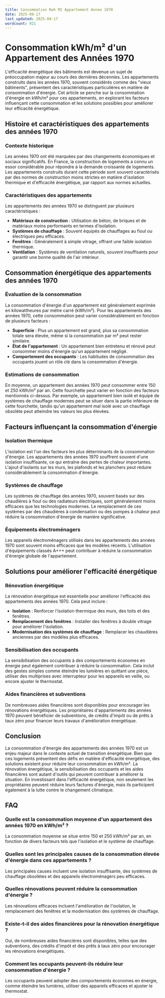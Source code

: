 ```yaml
---
title: Consommation Kwh M2 Appartement Annee 1970
date: 2025-09-17
last_updated: 2025-09-17
wordcount: 921
---
```


# Consommation kWh/m² d'un Appartement des Années 1970

L'efficacité énergétique des bâtiments est devenue un sujet de préoccupation majeur au cours des dernières décennies. Les appartements construits dans les années 1970, souvent considérés comme des "vieux bâtiments", présentent des caractéristiques particulières en matière de consommation d'énergie. Cet article se penche sur la consommation d'énergie en kWh/m² pour ces appartements, en explorant les facteurs influençant cette consommation et les solutions possibles pour améliorer leur efficacité énergétique.

## Histoire et caractéristiques des appartements des années 1970

### Contexte historique

Les années 1970 ont été marquées par des changements économiques et sociaux significatifs. En France, la construction de logements a connu un essor considérable pour répondre à la demande croissante de logements. Les appartements construits durant cette période sont souvent caractérisés par des normes de construction moins strictes en matière d'isolation thermique et d'efficacité énergétique, par rapport aux normes actuelles.

### Caractéristiques des appartements

Les appartements des années 1970 se distinguent par plusieurs caractéristiques :

- **Matériaux de construction** : Utilisation de béton, de briques et de matériaux moins performants en termes d'isolation.
- **Systèmes de chauffage** : Souvent équipés de chauffages au fioul ou électriques peu efficaces.
- **Fenêtres** : Généralement à simple vitrage, offrant une faible isolation thermique.
- **Ventilation** : Systèmes de ventilation naturels, souvent insuffisants pour garantir une bonne qualité de l'air intérieur.

## Consommation énergétique des appartements des années 1970

### Évaluation de la consommation

La consommation d'énergie d'un appartement est généralement exprimée en kilowattheures par mètre carré (kWh/m²). Pour les appartements des années 1970, cette consommation peut varier considérablement en fonction de plusieurs facteurs :

- **Superficie** : Plus un appartement est grand, plus sa consommation totale sera élevée, même si la consommation par m² peut rester similaire.
- **État de l'appartement** : Un appartement bien entretenu et rénové peut consommer moins d'énergie qu'un appartement négligé.
- **Comportement des occupants** : Les habitudes de consommation des occupants jouent un rôle clé dans la consommation d'énergie.

### Estimations de consommation

En moyenne, un appartement des années 1970 peut consommer entre 150 et 250 kWh/m² par an. Cette fourchette peut varier en fonction des facteurs mentionnés ci-dessus. Par exemple, un appartement bien isolé et équipé de systèmes de chauffage modernes peut se situer dans la partie inférieure de cette fourchette, tandis qu'un appartement mal isolé avec un chauffage obsolète peut atteindre les valeurs les plus élevées.

## Facteurs influençant la consommation d'énergie

### Isolation thermique

L'isolation est l'un des facteurs les plus déterminants de la consommation d'énergie. Les appartements des années 1970 souffrent souvent d'une isolation insuffisante, ce qui entraîne des pertes de chaleur importantes. L'ajout d'isolants sur les murs, les plafonds et les planchers peut réduire considérablement la consommation d'énergie.

### Systèmes de chauffage

Les systèmes de chauffage des années 1970, souvent basés sur des chaudières à fioul ou des radiateurs électriques, sont généralement moins efficaces que les technologies modernes. Le remplacement de ces systèmes par des chaudières à condensation ou des pompes à chaleur peut réduire la consommation d'énergie de manière significative.

### Équipements électroménagers

Les appareils électroménagers utilisés dans les appartements des années 1970 sont souvent moins efficaces que les modèles récents. L'utilisation d'équipements classés A+++ peut contribuer à réduire la consommation d'énergie globale de l'appartement.

## Solutions pour améliorer l'efficacité énergétique

### Rénovation énergétique

La rénovation énergétique est essentielle pour améliorer l'efficacité des appartements des années 1970. Cela peut inclure :

- **Isolation** : Renforcer l'isolation thermique des murs, des toits et des fenêtres.
- **Remplacement des fenêtres** : Installer des fenêtres à double vitrage pour améliorer l'isolation.
- **Modernisation des systèmes de chauffage** : Remplacer les chaudières anciennes par des modèles plus efficaces.

### Sensibilisation des occupants

La sensibilisation des occupants à des comportements économes en énergie peut également contribuer à réduire la consommation. Cela inclut des gestes simples comme éteindre les lumières en quittant une pièce, utiliser des multiprises avec interrupteur pour les appareils en veille, ou encore ajuster le thermostat.

### Aides financières et subventions

De nombreuses aides financières sont disponibles pour encourager les rénovations énergétiques. Les propriétaires d'appartements des années 1970 peuvent bénéficier de subventions, de crédits d'impôt ou de prêts à taux zéro pour financer leurs travaux d'amélioration énergétique.

## Conclusion

La consommation d'énergie des appartements des années 1970 est un enjeu majeur dans le contexte actuel de transition énergétique. Bien que ces logements présentent des défis en matière d'efficacité énergétique, des solutions existent pour réduire leur consommation en kWh/m². La rénovation énergétique, la sensibilisation des occupants et les aides financières sont autant d'outils qui peuvent contribuer à améliorer la situation. En investissant dans l'efficacité énergétique, non seulement les propriétaires peuvent réduire leurs factures d'énergie, mais ils participent également à la lutte contre le changement climatique.

## FAQ

### Quelle est la consommation moyenne d'un appartement des années 1970 en kWh/m² ?

La consommation moyenne se situe entre 150 et 250 kWh/m² par an, en fonction de divers facteurs tels que l'isolation et le système de chauffage.

### Quelles sont les principales causes de la consommation élevée d'énergie dans ces appartements ?

Les principales causes incluent une isolation insuffisante, des systèmes de chauffage obsolètes et des appareils électroménagers peu efficaces.

### Quelles rénovations peuvent réduire la consommation d'énergie ?

Les rénovations efficaces incluent l'amélioration de l'isolation, le remplacement des fenêtres et la modernisation des systèmes de chauffage.

### Existe-t-il des aides financières pour la rénovation énergétique ?

Oui, de nombreuses aides financières sont disponibles, telles que des subventions, des crédits d'impôt et des prêts à taux zéro pour encourager les rénovations énergétiques.

### Comment les occupants peuvent-ils réduire leur consommation d'énergie ?

Les occupants peuvent adopter des comportements économes en énergie, comme éteindre les lumières, utiliser des appareils efficaces et ajuster le thermostat.